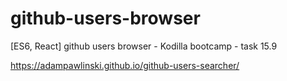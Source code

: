 # github-users-browser
[ES6, React] github users browser - Kodilla bootcamp - task 15.9

 https://adampawlinski.github.io/github-users-searcher/
